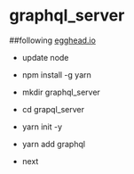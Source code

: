 # graphql_server
##following [egghead.io](https://egghead.io/lessons/javascript-create-a-graphql-schema)

* update node
* npm install -g yarn
* mkdir graphql_server
* cd grapql_server
* yarn init -y
* yarn add graphql


* next
 
